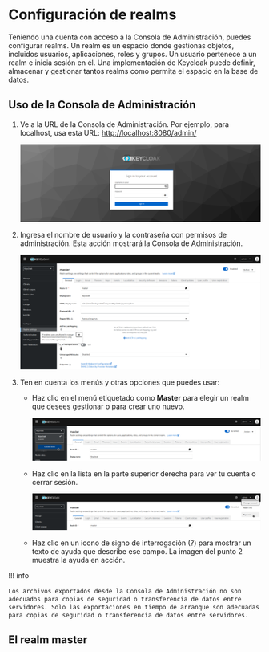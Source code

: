 #  Configuración de realms

Teniendo una cuenta con acceso a la Consola de Administración, puedes configurar realms. Un realm es un espacio donde gestionas objetos, incluidos usuarios, aplicaciones, roles y grupos. Un usuario pertenece a un realm e inicia sesión en él. Una implementación de Keycloak puede definir, almacenar y gestionar tantos realms como permita el espacio en la base de datos.

## Uso de la Consola de Administración

1. Ve a la URL de la Consola de Administración. Por ejemplo, para localhost, usa esta URL: [http://localhost:8080/admin/](http://localhost:8080/admin/)

    ![Signin](../images/sign.png)

2. Ingresa el nombre de usuario y la contraseña con permisos de administración. Esta acción mostrará la Consola de Administración.

    ![Signin](../images/administration.png)

3. Ten en cuenta los menús y otras opciones que puedes usar:

    - Haz clic en el menú etiquetado como **Master** para elegir un realm que desees gestionar o para crear uno nuevo.

        ![Signin](../images/master.png)

    - Haz clic en la lista en la parte superior derecha para ver tu cuenta o cerrar sesión.

        ![Signin](../images/sign_out.png)


    - Haz clic en un icono de signo de interrogación (?) para mostrar un texto de ayuda que describe ese campo. La imagen del punto 2 muestra la ayuda en acción.

!!! info

    Los archivos exportados desde la Consola de Administración no son adecuados para copias de seguridad o transferencia de datos entre servidores. Solo las exportaciones en tiempo de arranque son adecuadas para copias de seguridad o transferencia de datos entre servidores.

## El realm master
